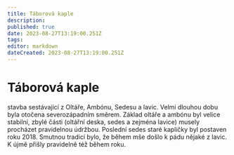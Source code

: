 ```yaml
---
title: Táborová kaple
description: 
published: true
date: 2023-08-27T13:19:00.251Z
tags: 
editor: markdown
dateCreated: 2023-08-27T13:19:00.251Z
---
```


# Táborová kaple

stavba sestávající z Oltáře, Ambónu, Sedesu a lavic. Velmi dlouhou dobu byla otočena severozápadním směrem. Základ oltáře a ambónu byl velice stabilní, zbylé části (oltářní deska, sedes a zejména lavice) musely procházet pravidelnou údržbou. Poslední sedes staré kapličky byl postaven roku 2018. Smutnou tradicí bylo, že během mše došlo k pádu nějaké z lavic. K újmě přišly pravidelně též během roku. 